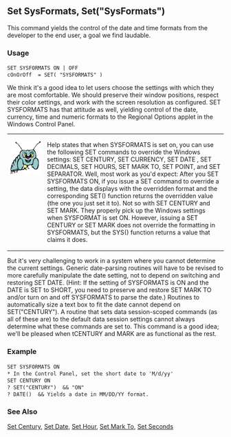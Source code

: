 ## Set SysFormats, Set("SysFormats")

This command yields the control of the date and time formats from the developer to the end user, a goal we find laudable. 

### Usage

```foxpro
SET SYSFORMATS ON | OFF
cOnOrOff  = SET( "SYSFORMATS" )
```

We think it's a good idea to let users choose the settings with which they are most comfortable. We should preserve their window positions, respect their color settings, and work with the screen resolution as configured. SET SYSFORMATS has that attitude as well, yielding control of the date, currency, time and numeric formats to the Regional Options applet in the Windows Control Panel.

<table>
<tr>
  <td width="17%" valign="top">
<p><img width="95" height="78" src="Bug.gif">
  </td>
  <td width=83%>
  <p>Help states that when SYSFORMATS is set on, you can use the following SET commands to override the Windows settings: SET CENTURY, SET CURRENCY, SET DATE , SET DECIMALS, SET HOURS, SET MARK TO, SET POINT, and SET SEPARATOR. Well, most work as you'd expect: After you SET SYSFORMATS ON, if you issue a SET command to override a setting, the data displays with the overridden format and the corresponding SET() function returns the overridden value (the one you just set it to). Not so with SET CENTURY and SET MARK. They properly pick up the Windows settings when SYSFORMAT is set ON. However, issuing a SET CENTURY or SET MARK does not override the formatting in SYSFORMATS, but the SYS() function returns a value that claims it does.</p>
  </td>
 </tr>
</table>

But it's very challenging to work in a system where you cannot determine the current settings. Generic date-parsing routines will have to be revised to more carefully manipulate the date setting, not to depend on switching and restoring SET DATE. (Hint: If the setting of SYSFORMATS is ON and the DATE is SET to SHORT, you need to preserve and restore SET MARK TO and/or turn on and off SYSFORMATS to parse the date.) Routines to automatically size a text box to fit the date cannot depend on SET("CENTURY"). A routine that sets data session-scoped commands (as all of these are) to the default data session settings cannot always determine what these commands are set to. This command is a good idea; we'll be pleased when tCENTURY and MARK are as functional as the rest.

### Example

```foxpro
SET SYSFORMATS ON
* In the Control Panel, set the short date to 'M/d/yy'
SET CENTURY ON
? SET("CENTURY")  && "ON"
? DATE()  && Yields a date in MM/DD/YY format.
```
### See Also

[Set Century](s4g035.md), [Set Date](s4g035.md), [Set Hour](s4g036.md), [Set Mark To](s4g035.md), [Set Seconds](s4g623.md)